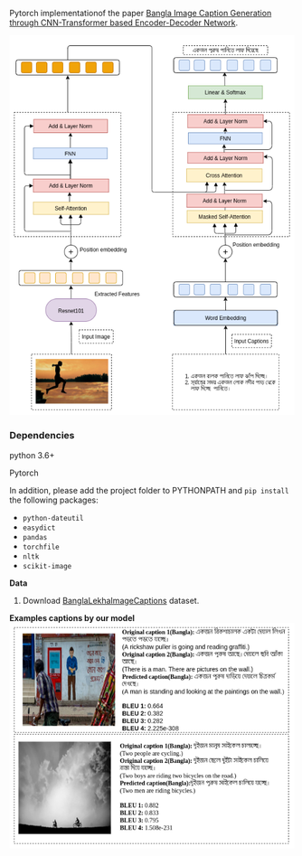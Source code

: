 Pytorch implementationof the paper [Bangla Image Caption Generation through CNN-Transformer based Encoder-Decoder Network](https://paperswithcode.com/paper/bangla-image-caption-generation-through-cnn).


<img src="images/archi.png" />

### Dependencies
python 3.6+

Pytorch

In addition, please add the project folder to PYTHONPATH and `pip install` the following packages:
- `python-dateutil`
- `easydict`
- `pandas`
- `torchfile`
- `nltk`
- `scikit-image`

**Data**
1. Download [BanglaLekhaImageCaptions](https://data.mendeley.com/datasets/rxxch9vw59/2) dataset.

**Examples captions by our model**
<img src="images/examples.png" />
